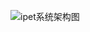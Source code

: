 ![ipet系统架构图](https://github.com/Zwen623/Zwen-note/assets/143213923/44f18697-f74d-4f9d-b7ef-86b23be2c3e4)
